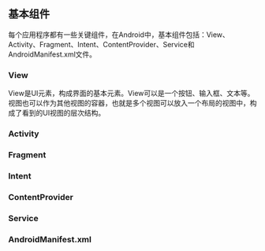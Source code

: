 ## 基本组件

每个应用程序都有一些关键组件，在Android中，基本组件包括：View、Activity、Fragment、Intent、ContentProvider、Service和AndroidManifest.xml文件。

### View
View是UI元素，构成界面的基本元素。View可以是一个按钮、输入框、文本等。视图也可以作为其他视图的容器，也就是多个视图可以放入一个布局的视图中，构成了看到的UI视图的层次结构。

### Activity

### Fragment

### Intent

### ContentProvider

### Service

### AndroidManifest.xml
